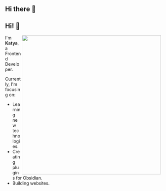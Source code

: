## Hi there 👋

## Hi! 👋
<p>
  <img width="450" align='right' src="https://i.pinimg.com/originals/86/9b/58/869b5809fc0592d3ad234b086d79a3d2.gif">
</p>
  
I'm **Katya**, a Frontend Developer.  

Currently, I'm focusing on:
- Learning new technologies.
- Creating plugins for Obsidian.
- Building websites.
